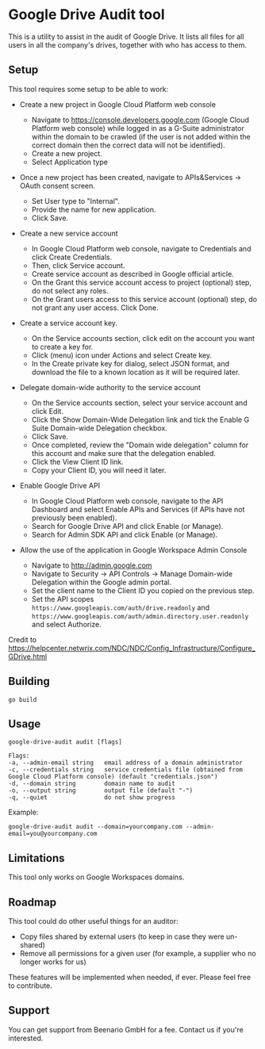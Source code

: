 # Google Drive Audit tool

This is a utility to assist in the audit of Google Drive. 
It lists all files for all users in all the company's drives, together with who has access to them.

## Setup
This tool requires some setup to be able to work:

* Create a new project in Google Cloud Platform web console
  * Navigate to https://console.developers.google.com (Google Cloud Platform web console) while logged in as a G-Suite administrator within the domain to be crawled (if the user is not added within the correct domain then the correct data will not be identified).
  * Create a new project.
  * Select Application type

* Once a new project has been created, navigate to APIs&Services → OAuth consent screen.
  * Set User type to "Internal".
  * Provide the name for new application.
  * Click Save.

* Create a new service account
  * In Google Cloud Platform web console, navigate to Credentials and click Create Credentials.
  * Then, click Service account.
  * Create service account as described in Google official article.
  * On the Grant this service account access to project (optional) step, do not select any roles.
  * On the Grant users access to this service account (optional) step, do not grant any user access. Click Done.

* Create a service account key.
  * On the Service accounts section, click edit on the account you want to create a key for.
  * Click (menu) icon under Actions and select Create key.
  * In the Create private key for <Service account name> dialog, select JSON format, and download the file to a known location as it will be required later.

* Delegate domain-wide authority to the service account
  * On the Service accounts section, select your service account and click Edit.
  * Click the Show Domain-Wide Delegation link and tick the Enable G Suite Domain-wide Delegation checkbox.
  * Click Save.
  * Once completed, review the "Domain wide delegation" column for this account and make sure that the delegation enabled.
  * Click the View Client ID link.
  * Copy your Client ID, you will need it later.

* Enable Google Drive API
  * In Google Cloud Platform web console, navigate to the API Dashboard and select Enable APIs and Services (if APIs have not previously been enabled).
  * Search for Google Drive API and click Enable (or Manage).
  * Search for Admin SDK API and click Enable (or Manage).

* Allow the use of the application in Google Workspace Admin Console
  * Navigate to http://admin.google.com
  * Navigate to Security → API Controls → Manage Domain-wide Delegation within the Google admin portal.
  * Set the client name to the Client ID you copied on the previous step.
  * Set the API scopes `https://www.googleapis.com/auth/drive.readonly` and `https://www.googleapis.com/auth/admin.directory.user.readonly` and select Authorize.

Credit to https://helpcenter.netwrix.com/NDC/NDC/Config_Infrastructure/Configure_GDrive.html

## Building

```
go build
```

## Usage

```
google-drive-audit audit [flags]

Flags:
-a, --admin-email string   email address of a domain administrator
-c, --credentials string   service credentials file (obtained from Google Cloud Platform console) (default "credentials.json")
-d, --domain string        domain name to audit
-o, --output string        output file (default "-")
-q, --quiet                do not show progress
```

Example:

    google-drive-audit audit --domain=yourcompany.com --admin-email=you@yourcompany.com

## Limitations

This tool only works on Google Workspaces domains.

## Roadmap

This tool could do other useful things for an auditor:

* Copy files shared by external users (to keep in case they were un-shared)
* Remove all permissions for a given user (for example, a supplier who no longer works for us)

These features will be implemented when needed, if ever. Please feel free to contribute.


## Support

You can get support from Beenario GmbH for a fee. Contact us if you're interested.